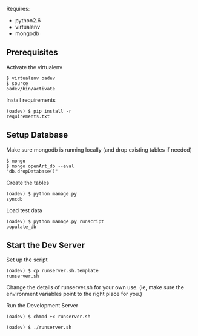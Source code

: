 Requires:
* python2.6
* virtualenv
* mongodb


Prerequisites
-----------------------
Activate the virtualenv
<code><pre>$ virtualenv oadev <br>$ source oadev/bin/activate
</pre></code>

Install requirements
<code><pre>(oadev) $ pip install -r requirements.txt
</pre></code>

Setup Database
---------------------
Make sure mongodb is running locally (and drop existing tables if needed)
<code><pre>$ mongo <br>$ mongo openArt\_db --eval "db.dropDatabase()"</pre></code>

Create the tables
<code><pre>(oadev) $ python manage.py syncdb</pre></code>

Load test data
<code><pre>(oadev) $ python manage.py runscript populate\_db</pre></code>

Start the Dev Server
--------------------------
Set up the script
<code><pre>(oadev) $ cp runserver.sh.template runserver.sh</pre></code>
Change the details of runserver.sh for your own use. 
(ie, make sure the environment variables point to the right place for you.)

Run the Development Server
<code><pre>(oadev) $ chmod +x runserver.sh <br>(oadev) $ ./runserver.sh</pre></code>
